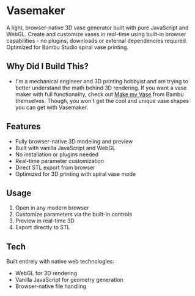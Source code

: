 # Vasemaker

A light, browser-native 3D vase generator built with pure JavaScript and WebGL. Create and customize vases in real-time using built-in browser capabilities - no plugins, downloads or external dependencies required. Optimized for Bambu Studio spiral vase printing.

## Why Did I Build This?

- I'm a mechanical engineer and 3D printing hobbyist and am trying to better understand the math behind 3D rendering. If you want a vase maker with full functionality, check out [Make my Vase](https://makerworld.com/en/makerlab/makeMyVase) from Bambu themselves. Though, you won't get the cool and unique vase shapes you can get with Vasemaker.

## Features
- Fully browser-native 3D modeling and preview
- Built with vanilla JavaScript and WebGL
- No installation or plugins needed
- Real-time parameter customization
- Direct STL export from browser
- Optimized for 3D printing with spiral vase mode

## Usage
1. Open in any modern browser 
2. Customize parameters via the built-in controls
3. Preview in real-time 3D
4. Export directly to STL

## Tech
Built entirely with native web technologies:
- WebGL for 3D rendering
- Vanilla JavaScript for geometry generation
- Browser-native file handling
